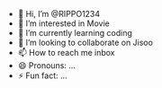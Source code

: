 - 👋 Hi, I’m @RIPPO1234
- 👀 I’m interested in Movie
- 🌱 I’m currently learning coding
- 💞️ I’m looking to collaborate on Jisoo
- 📫 How to reach me inbox
- 😄 Pronouns: ...
- ⚡ Fun fact: ...

<!---
RIPPO1234/RIPPO1234 is a ✨ special ✨ repository because its `README.md` (this file) appears on your GitHub profile.
You can click the Preview link to take a look at your changes.
--->
